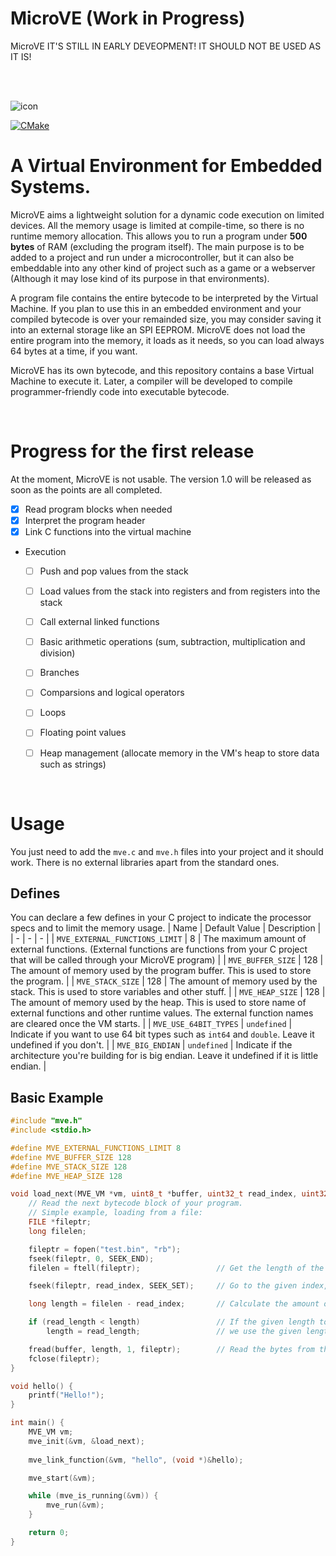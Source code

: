 # MicroVE (Work in Progress)
MicroVE IT'S STILL IN EARLY DEVEOPMENT! IT SHOULD NOT BE USED AS IT IS!

<br>
<br>

![icon](https://raw.githubusercontent.com/nevoa-dev/micro-ve/master/icon.png)

[![CMake](https://github.com/nevoa-dev/micro-ve/actions/workflows/cmake.yml/badge.svg?branch=master)](https://github.com/nevoa-dev/micro-ve/actions/workflows/cmake.yml)

# A Virtual Environment for Embedded Systems.
MicroVE aims a lightweight solution for a dynamic code execution on limited devices. All the memory usage is limited at compile-time, so there is no runtime memory allocation. This allows you to run a program under **500 bytes** of RAM (excluding the program itself). The main purpose is to be added to a project and run under a microcontroller, but it can also be embeddable into any other kind of project such as a game or a webserver (Although it may lose kind of its purpose in that environments).

A program file contains the entire bytecode to be interpreted by the Virtual Machine. If you plan to use this in an embedded environment and your compiled bytecode is over your remainded size, you may consider saving it into an external storage like an SPI EEPROM. MicroVE does not load the entire program into the memory, it loads as it needs, so you can load always 64 bytes at a time, if you want.

MicroVE has its own bytecode, and this repository contains a base Virtual Machine to execute it. Later, a compiler will be developed to compile programmer-friendly code into executable bytecode.

<br>

# Progress for the first release
At the moment, MicroVE is not usable. The version 1.0 will be released as soon as the points are all completed.
- [x] Read program blocks when needed
- [x] Interpret the program header
- [x] Link C functions into the virtual machine
- Execution
    - [ ] Push and pop values from the stack
    - [ ] Load values from the stack into registers and from registers into the stack
    - [ ] Call external linked functions
    - [ ] Basic arithmetic operations (sum, subtraction, multiplication and division)
    - [ ] Branches
    - [ ] Comparsions and logical operators
    - [ ] Loops
    - [ ] Floating point values
    - [ ] Heap management (allocate memory in the VM's heap to store data such as strings)


<br>

# Usage
You just need to add the `mve.c` and `mve.h` files into your project and it should work. There is no external libraries apart from the standard ones.

## Defines
You can declare a few defines in your C project to indicate the processor specs and to limit the memory usage.
| Name	| Default Value | Description	|
| - | - | -	|
| `MVE_EXTERNAL_FUNCTIONS_LIMIT` | 8 | The maximum amount of external functions. (External functions are functions from your C project that will be called through your MicroVE program) |
| `MVE_BUFFER_SIZE` | 128 | The amount of memory used by the program buffer. This is used to store the program. |
| `MVE_STACK_SIZE` | 128 | The amount of memory used by the stack. This is used to store variables and other stuff. |
| `MVE_HEAP_SIZE` | 128 | The amount of memory used by the heap. This is used to store name of external functions and other runtime values. The external function names are cleared once the VM starts. |
| `MVE_USE_64BIT_TYPES` | `undefined` | Indicate if you want to use 64 bit types such as `int64` and `double`. Leave it undefined if you don't. |
| `MVE_BIG_ENDIAN` | `undefined` | Indicate if the architecture you're building for is big endian. Leave it undefined if it is little endian. |

## Basic Example
```c
#include "mve.h"
#include <stdio.h>

#define MVE_EXTERNAL_FUNCTIONS_LIMIT 8
#define MVE_BUFFER_SIZE 128
#define MVE_STACK_SIZE 128
#define MVE_HEAP_SIZE 128

void load_next(MVE_VM *vm, uint8_t *buffer, uint32_t read_index, uint32_t read_length) {
    // Read the next bytecode block of your program.
    // Simple example, loading from a file:  
    FILE *fileptr;
    long filelen;

    fileptr = fopen("test.bin", "rb");
    fseek(fileptr, 0, SEEK_END);
    filelen = ftell(fileptr);                 // Get the length of the file.

    fseek(fileptr, read_index, SEEK_SET);     // Go to the given index, to read.

    long length = filelen - read_index;       // Calculate the amount of bytes to read.

    if (read_length < length)                 // If the given length to read is smaller than the file length, 
        length = read_length;                 // we use the given length.

    fread(buffer, length, 1, fileptr);        // Read the bytes from the given index to the smaller length, into the buffer.
    fclose(fileptr);  
}

void hello() {
    printf("Hello!");
}

int main() {
    MVE_VM vm;
    mve_init(&vm, &load_next);
    
    mve_link_function(&vm, "hello", (void *)&hello);

    mve_start(&vm);

    while (mve_is_running(&vm)) {
        mve_run(&vm);
    }

    return 0;
}

```
